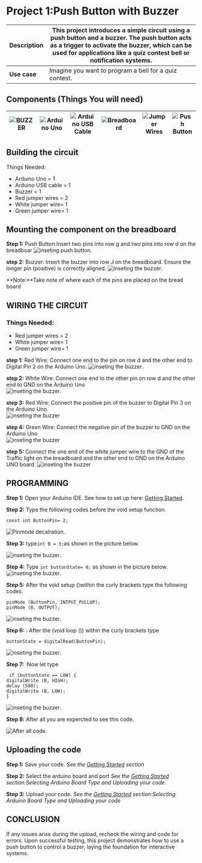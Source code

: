 # Project 1:Push Button with Buzzer

| **Description** | This project introduces a simple circuit using a push button and a buzzer. The push button acts as a trigger to activate the buzzer, which can be used for applications like a quiz contest bell or notification systems. |
| --------------- | ------------------------------------------------------------------------------------------------------------------------------------------------------------------------------------------------------------------------- |
| **Use case**    | Imagine you want to program a bell for a quiz contest.                                                                                                                                                                    |

## Components (Things You will need)

| ![BUZZER ](../../assets/components/buzzer_ima.webp) | ![Arduino Uno](../../assets/components/arduino.png) | ![Arduino USB Cable](../../assets/components/USB_Cable.png) | ![Breadboard](../../assets/components/breadboard.png) | ![Jumper Wires](../../assets/components/jump_wire.png) | ![Push Button](../../assets/components/Push_Button.png) |
| --------------------------------------------------- | --------------------------------------------------- | ----------------------------------------------------------- | ----------------------------------------------------- | ------------------------------------------------------ | ------------------------------------------------------- |

## Building the circuit

Things Needed:

- Arduino Uno = 1
- Arduino USB cable = 1
- Buzzer = 1
- Red jumper wires = 2
- White jumper wire= 1
- Green jumper wire= 1

## Mounting the component on the breadboard

**Step 1:** Push Button:Insert two pins into row g and two pins into row d on the breadboar
![inseting push button](../../assets/2.0/2.2.Push%20Button%20+%20Buzzer/push1.png).

**step 2:** Buzzer: Insert the buzzer into row J on the breadboard. Ensure the longer pin (positive) is correctly aligned.
![inseting the buzzer](../../assets/2.0/2.2.Push%20Button%20+%20Buzzer/push2.png).

**Note:**Take note of where each of the pins are placed on the bread board

## WIRING THE CIRCUIT

### Things Needed:

- Red jumper wires = 2
- White jumper wire= 1
- Green jumper wire= 1

**step 1:** Red Wire: Connect one end to the pin on row d and the other end to Digital Pin 2 on the Arduino Uno.
![inseting the buzzer](../../assets/2.0/2.2.Push%20Button%20+%20Buzzer/push3.png).

**step 2:** White Wire: Connect one end to the other pin on row d and the other end to GND on the Arduino Uno  
![inseting the buzzer](../../assets/2.0/2.2.Push%20Button%20+%20Buzzer/push4.png).

**step 3:** Red Wire: Connect the positive pin of the buzzer to Digital Pin 3 on the Arduino Uno.  
![inseting the buzzer](../../assets/2.0/2.2.Push%20Button%20+%20Buzzer/push5.png)

**step 4:** Green Wire: Connect the negative pin of the buzzer to GND on the Arduino Uno  
![inseting the buzzer](../../assets/2.0/2.2.Push%20Button%20+%20Buzzer/push6.png)

**step 5:** Connect the one end of the white jumper wire to the GND of the Traffic light on the breadboard and the other end to GND on the Arduino UNO board.
![inseting the buzzer](../../assets/2.0/2.2.Push%20Button%20+%20Buzzer/push7.png)

## PROGRAMMING

**Step 1:** Open your Arduino IDE. See how to set up here: [Getting Started](../../../../README.md#getting-started).

**Step 2:** Type the following codes before the void setup function.

```
const int ButtonPin= 2;
```

![Pinmode decalration](../../assets/2.0/2.2.Push%20Button%20+%20Buzzer/push%20code1.png).

**Step 3:** type`int B = 3;`as shown in the picture below.

![inseting the buzzer](../../assets/2.0/2.2.Push%20Button%20+%20Buzzer/push%20code%202.png).

**Step 4:** Type `int buttonState= 0;` as shown in the picture below.
![inseting the buzzer](../../assets/2.0/2.2.Push%20Button%20+%20Buzzer/push%20code%203.png).

**Step 5:** After the void setup ()within the curly brackets type the following codes.

```
pinMode (ButtonPin, INTPUT_PULLUP);
pinMode (B, OUTPUT);
```

![inseting the buzzer](../../assets/2.0/2.2.Push%20Button%20+%20Buzzer/push%20code%205.png).

**Step 6:** : After the (void loop ()) within the curly brackets type

```
buttonState = digitalRead(ButtonPin);
```

![inseting the buzzer](../../assets/2.0/2.2.Push%20Button%20+%20Buzzer/push%20code%206.png).

**Step 7:** :Now let type

```
 if (buttonState == LOW) {
digitalWrite (B, HIGH);
delay (500);
digitalWrite (B, LOW);
}
```

![inseting the buzzer](../../assets/2.0/2.2.Push%20Button%20+%20Buzzer/push%20code%207.png).

**Step 8:** After all you are expercted to see this code.

![After all code](../../assets/2.0/2.2.Push%20Button%20+%20Buzzer/push%20code%208.png).

## Uploading the code

**Step 1:** Save your code. _See the [Getting Started](../../../../README.md#getting-started) section_

**Step 2:** Select the arduino board and port _See the [Getting Started](../../../../README.md#getting-started) section:Selecting Arduino Board Type and Uploading your code_.

**Step 3:** Upload your code. _See the [Getting Started](../../../../README.md#getting-started) section:Selecting Arduino Board Type and Uploading your code_

## CONCLUSION

If any issues arise during the upload, recheck the wiring and code for errors. Upon successful testing, this project demonstrates how to use a push button to control a buzzer, laying the foundation for interactive systems.
